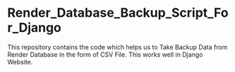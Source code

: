 # Render_Database_Backup_Script_For_Django
This repository contains the code which helps us to Take Backup Data from Render Database in the form of CSV File. This works well in Django Website.
